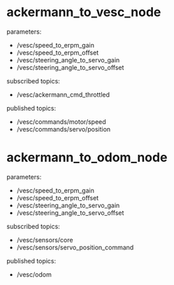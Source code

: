 # ackermann_to_vesc_node
parameters: 
* /vesc/speed_to_erpm_gain
* /vesc/speed_to_erpm_offset
* /vesc/steering_angle_to_servo_gain
* /vesc/steering_angle_to_servo_offset

subscribed topics: 
* /vesc/ackermann_cmd_throttled

published topics: 
* /vesc/commands/motor/speed
* /vesc/commands/servo/position

# ackermann_to_odom_node
parameters: 
* /vesc/speed_to_erpm_gain
* /vesc/speed_to_erpm_offset
* /vesc/steering_angle_to_servo_gain
* /vesc/steering_angle_to_servo_offset

subscribed topics: 
* /vesc/sensors/core
* /vesc/sensors/servo_position_command

published topics: 
* /vesc/odom
